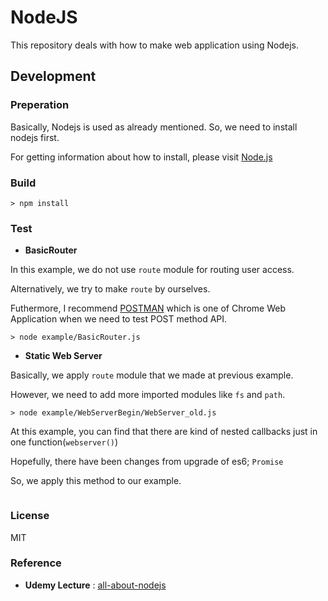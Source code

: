 # NodeJS

This repository deals with how to make web application using Nodejs.

## Development

### Preperation

Basically, Nodejs is used as already mentioned. So, we need to install nodejs first.

For getting information about how to install, please visit [Node.js](https://nodejs.org/en/)

### Build

```console
> npm install
```

### Test

- **BasicRouter**

In this example, we do not use `route` module for routing user access. 

Alternatively, we try to make `route` by ourselves.

Futhermore, I recommend [POSTMAN](https://chrome.google.com/webstore/detail/postman/fhbjgbiflinjbdggehcddcbncdddomop) 
which is one of Chrome Web Application when we need to test POST method API.

```console
> node example/BasicRouter.js
```

- **Static Web Server**

Basically, we apply `route` module that we made at previous example.

However, we need to add more imported modules like `fs` and `path`.

```console
> node example/WebServerBegin/WebServer_old.js
```

At this example, you can find that there are kind of nested callbacks just in one function(`webserver()`)

Hopefully, there have been changes from upgrade of es6; `Promise`

So, we apply this method to our example.

```console

```

### License

MIT

### Reference

- **Udemy Lecture** : [all-about-nodejs](https://www.udemy.com/all-about-nodejs/)


